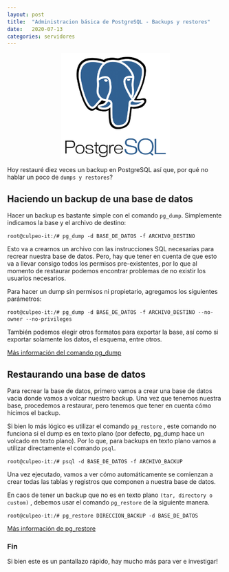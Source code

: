 ```yaml
---
layout: post
title:  "Administracion básica de PostgreSQL - Backups y restores"
date:   2020-07-13 
categories: servidores
---
```

<p align="center"><img src="/assets/img/postgres.png" alt="PostgreSQL" width="50%" /></p>

Hoy restauré diez veces un backup en PostgreSQL así que, por qué no hablar un poco de `dumps y restores`?

## Haciendo un backup de una base de datos

Hacer un backup es bastante simple con el comando `pg_dump`. Simplemente indicamos la base y el archivo de destino:

``` console
root@culpeo-it:/# pg_dump -d BASE_DE_DATOS -f ARCHIVO_DESTINO
```

Esto va a crearnos un archivo con las instrucciones SQL necesarias para recrear nuestra base de datos. Pero, hay que tener en cuenta de que esto va a llevar consigo todos los permisos pre-existentes, por lo que al momento de restaurar podemos encontrar problemas de no existir los usuarios necesarios.

Para hacer un dump sin permisos ni propietario, agregamos los siguientes parámetros:

``` console
root@culpeo-it:/# pg_dump -d BASE_DE_DATOS -f ARCHIVO_DESTINO --no-owner --no-privileges
```

También podemos elegir otros formatos para exportar la base, así como si exportar solamente los datos, el esquema, entre otros.

[Más información del comando pg_dump](https://www.postgresql.org/docs/9.2/app-pgdump.html)

## Restaurando una base de datos

Para recrear la base de datos, primero vamos a crear una base de datos vacia donde vamos a volcar nuestro backup. Una vez que tenemos nuestra base, procedemos a restaurar, pero tenemos que tener en cuenta cómo hicimos el backup.

Si bien lo más lógico es utilizar el comando `pg_restore` , este comando no funciona si el dump es en texto plano (por defecto, pg_dump hace un volcado en texto plano). Por lo que, para backups en texto plano vamos a utilizar directamente el comando `psql`.

``` console
root@culpeo-it:/# psql -d BASE_DE_DATOS -f ARCHIVO_BACKUP
```
Una vez ejecutado, vamos a ver cómo automáticamente se comienzan a crear todas las tablas y registros que componen a nuestra base de datos.

En caos de tener un backup que no es en texto plano `(tar, directory o custom)` , debemos usar el comando `pg_restore` de la siguiente manera.

``` console
root@culpeo-it:/# pg_restore DIRECCION_BACKUP -d BASE_DE_DATOS
```

[Más información de pg_restore](https://www.postgresql.org/docs/9.2/app-pgrestore.html)

### Fin

Si bien este es un pantallazo rápido, hay mucho más para ver e investigar! 
